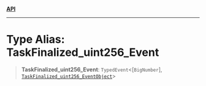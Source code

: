 [**API**](../../../README.md)

***

# Type Alias: TaskFinalized\_uint256\_Event

> **TaskFinalized\_uint256\_Event**: `TypedEvent`\<\[`BigNumber`\], [`TaskFinalized_uint256_EventObject`](../interfaces/TaskFinalized_uint256_EventObject.md)\>

